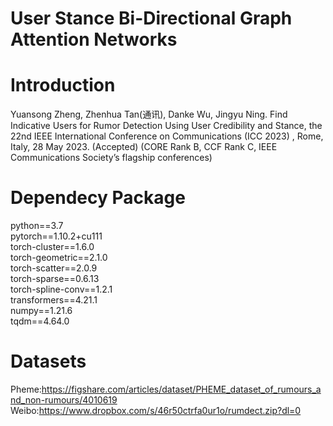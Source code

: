 # User Stance Bi-Directional Graph Attention Networks
# Introduction
Yuansong Zheng, Zhenhua Tan(通讯), Danke Wu, Jingyu Ning. Find Indicative Users for Rumor Detection Using User Credibility and Stance, the 22nd IEEE International Conference on Communications (ICC 2023) , Rome, Italy, 28 May 2023. (Accepted) (CORE Rank B, CCF Rank C, IEEE Communications Society’s flagship conferences)
# Dependecy Package
python==3.7 <br>
pytorch==1.10.2+cu111 <br>
torch-cluster==1.6.0 <br>
torch-geometric==2.1.0 <br>
torch-scatter==2.0.9 <br>
torch-sparse==0.6.13 <br>
torch-spline-conv==1.2.1 <br>
transformers==4.21.1 <br>
numpy==1.21.6 <br>
tqdm==4.64.0 <br>
# Datasets
Pheme:https://figshare.com/articles/dataset/PHEME_dataset_of_rumours_and_non-rumours/4010619
Weibo:https://www.dropbox.com/s/46r50ctrfa0ur1o/rumdect.zip?dl=0
